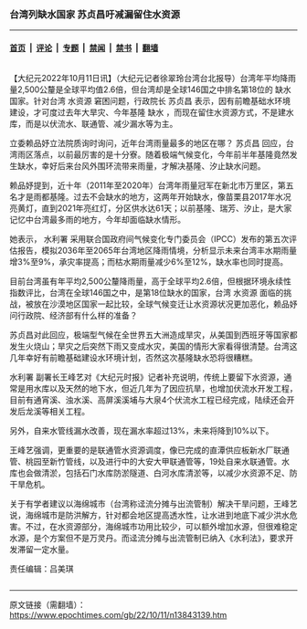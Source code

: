 ### 台湾列缺水国家 苏贞昌吁减漏留住水资源

---

#### [首页](../../../..?n13843139) &nbsp;|&nbsp; [评论](../../../../../epoch-comment?n13843139) &nbsp;|&nbsp; [专题](../../../../../epoch-special?n13843139) &nbsp;|&nbsp; [禁闻](../../../../../epoch-news?n13843139) &nbsp;|&nbsp; [禁书](../../../../../books?n13843139) &nbsp;|&nbsp; [翻墙](https://github.com/gfw-breaker/nogfw/blob/master/README.md?n13843139)


<div class="column" id="artbody" itemprop="articleBody">
 <!-- article content begin -->
 <p>
  【大纪元2022年10月11日讯】（大纪元记者徐翠玲台湾台北报导）台湾年平均降雨量2,500公釐是全球平均值2.6倍，但台湾却是全球146国之中排名第18位的
  <ok href="https://www.epochtimes.com/gb/tag/%E7%BC%BA%E6%B0%B4.html">
   缺水
  </ok>
  国家。针对台湾
  <ok href="https://www.epochtimes.com/gb/tag/%E6%B0%B4%E8%B5%84%E6%BA%90.html">
   水资源
  </ok>
  窘困问题，行政院长
  <ok href="https://www.epochtimes.com/gb/tag/%E8%8B%8F%E8%B4%9E%E6%98%8C.html">
   苏贞昌
  </ok>
  表示，因有前瞻基础水环境建设，才可度过去年大旱灾、今年基隆
  <ok href="https://www.epochtimes.com/gb/tag/%E7%BC%BA%E6%B0%B4.html">
   缺水
  </ok>
  ，而现在留住水资源方式，不是建水库，而是以伏流水、联通管、减少漏水等为主。
 </p>
 <p>
  立委赖品妤立法院质询时询问，近年台湾雨量最多的地区在哪？
  <ok href="https://www.epochtimes.com/gb/tag/%E8%8B%8F%E8%B4%9E%E6%98%8C.html">
   苏贞昌
  </ok>
  回应，台湾雨区落点，以前最厉害的是十分寮。随着极端气候变化，今年前半年基隆竟然发生缺水，幸好后来台风外围环流带来雨量，才解决基隆、汐止缺水问题。
 </p>
 <p>
  赖品妤提到，近十年（2011年至2020年）台湾年雨量冠军在新北市万里区，第五名才是雨都基隆。过去不会缺水的地方，这两年开始缺水，像苗栗县2017年水况亮黄灯，直到2021年亮红灯，分区供水达61天；以前基隆、瑞芳、汐止，是大家记忆中台湾最多雨的地方，今年却面临缺水情形。
 </p>
 <p>
  她表示，
  <ok href="https://www.epochtimes.com/gb/tag/%E6%B0%B4%E5%88%A9%E7%BD%B2.html">
   水利署
  </ok>
  采用联合国政府间气候变化专门委员会（IPCC）发布的第五次评估报告，模拟2036年至2065年台湾地区降雨情境，分析显示未来台湾丰水期雨量增3%至9%，承灾率提高；而枯水期雨量减少6%至12%，缺水率也同时提高。
 </p>
 <p>
  目前台湾虽有年平均2,500公釐降雨量，高于全球平均2.6倍，但根据环境永续性指数评比，台湾在全球146国之中，是第18位缺水的国家，台湾
  <ok href="https://www.epochtimes.com/gb/tag/%E6%B0%B4%E8%B5%84%E6%BA%90.html">
   水资源
  </ok>
  面临的挑战，被放在沙漠地区国家一起比较，全球气候变迁让水资源状况更加恶化，赖品妤问行政院、经济部有什么样的准备？
 </p>
 <p>
  苏贞昌对此回应，极端型气候在全世界五大洲造成旱灾，从美国到西班牙等国家都发生火烧山；旱灾之后突然下雨又变成水灾，美国的情形大家看得很清楚。台湾这几年幸好有前瞻基础建设水环境计划，否然这次基隆缺水恐将很糟糕。
 </p>
 <p>
  <ok href="https://www.epochtimes.com/gb/tag/%E6%B0%B4%E5%88%A9%E7%BD%B2.html">
   水利署
  </ok>
  副署长王峰艺对《大纪元时报》记者补充说明，传统上要留下水资源，通常是用水库以及天然的地下水，但近几年为了因应抗旱，也增加伏流水开发工程，目前有通宵溪、浊水溪、高屏溪溪埔与大泉4个伏流水工程已经完成，陆续还会开发后龙溪等相关工程。
 </p>
 <p>
  另外，自来水管线漏水改善，现在漏水率超过13%，未来将降到10%以下。
 </p>
 <p>
  王峰艺强调，更重要的是联通管水资源调度，像已完成的直潭供应板新水厂联通管、桃园至新竹管线，以及进行中的大安大甲联通管等，19处自来水联通管。水库也会做清淤，包括石门水库防淤隧道、白河水库清淤等，以减少水资源不足、防干旱危机。
 </p>
 <p>
  关于有学者建议以海绵城市（台湾称迳流分摊与出流管制）解决干旱问题，王峰艺说，海绵城市是防洪解方，针对都会地区提高透水性，让水进到地底下减少洪水危害。不过，在水资源部分，海绵城市功用比较少，可以额外增加水源，但很难稳定水源，是个方案但不是万灵丹。而迳流分摊与出流管制已纳入《水利法》，要求开发滞留一定水量。
 </p>
 <p>
  责任编辑：吕美琪
 </p>
 <!-- article content end -->
</div>


---

原文链接（需翻墙）：https://www.epochtimes.com/gb/22/10/11/n13843139.htm